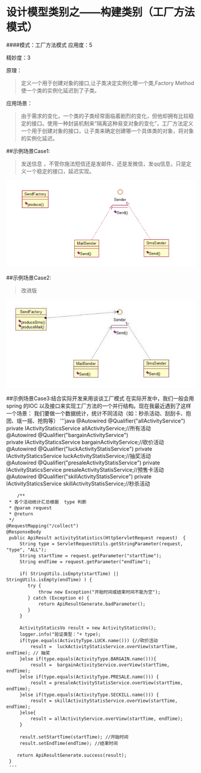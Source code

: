 设计模型类别之——构建类别（工厂方法模式）
===========


####模式：工厂方法模式
应用度：5

精妙度：3

原理：
> 定义一个用于创建对象的接口,让子类决定实例化哪一个类,Factory Method使一个类的实例化延迟到了子类。

应用场景：
> 由于需求的变化，一个类的子类经常面临着剧烈的变化，但他却拥有比较稳定的接口。使用一种封装机制来“隔离这种易变对象的变化”，工厂方法定义一个用于创建对象的接口，让子类来确定创建哪一个具体类的对象，将对象的实例化延迟。 

##示例场景Case1:
> 发送信息 ，不管你施法短信还是发邮件、还是发微信，发qq信息，只是定义一个稳定的接口，延迟实现。

![普通工厂UML示例图片](img/case01.png "邮件发送场景")



##示例场景Case2:
> 改进版

![普通工厂UML示例图片](img/case02.png "邮件发送场景")
	
##示例场景Case3:结合实际开发来用谈谈工厂模式
	在实际开发中，我们一般会用spring 的IOC 以及接口来实现工厂方法的一个并行结构。现在我最近遇到了这样一个场景：
	我们要做一个数据统计，统计不同活动（如：秒杀活动、刮刮卡、抱团、瑶一摇、抢购等）
	'''java
	@Autowired
	@Qualifier("allActivityService")
	private IActivityStaticsService allActivityService;//所有活动	
	@Autowired
	@Qualifier("bargainActivityService")	
	private IActivityStaticsService bargainActivityService;//砍价活动	
	@Autowired
	@Qualifier("luckActivityStatisService")	
	private IActivityStaticsService luckActivityStatisService;//抽奖活动	
	@Autowired
	@Qualifier("presaleActivityStatisService")
	private IActivityStaticsService presaleActivityStatisService;//预售卡活动	
	@Autowired
	@Qualifier("skillActivityStatisService")
	private IActivityStaticsService skillActivityStatisService;//秒杀活动
	
		/**
     * 各个活动统计汇总根据  type 判断
     * @param request
     * @return
     */
    @RequestMapping("/collect")
    @ResponseBody
	 public ApiResult activityStatistics(HttpServletRequest request)  {
		 String type = ServletRequestUtils.getStringParameter(request, "type", "ALL");
		 String startTime = request.getParameter("startTime");
	     String endTime = request.getParameter("endTime");
	     
	     if( StringUtils.isEmpty(startTime) || StringUtils.isEmpty(endTime) ) {
			try {
				throw new Exception("开始时间或结束时间不能为空");
			} catch (Exception e) {
				return ApiResultGenerate.badParameter();
			}
	     }
	     
	     ActivityStaticsVo result = new ActivityStaticsVo();
	     logger.info("验证类型："+ type);
	     if(type.equals(ActivityType.LUCK.name())) {//砍价活动
	    	 result =  luckActivityStatisService.overView(startTime, endTime); // 抽奖
	     }else if(type.equals(ActivityType.BARGAIN.name())){
	    	 result =  bargainActivityService.overView(startTime, endTime);
	     }else if(type.equals(ActivityType.PRESALE.name())) {
	    	 result = presaleActivityStatisService.overView(startTime, endTime);
	     }else if(type.equals(ActivityType.SECKILL.name())) {
	    	 result = skillActivityStatisService.overView(startTime, endTime);
	     }else{
	    	 result = allActivityService.overView(startTime, endTime);
	     }
	     
	     result.setStartTime(startTime); //开始时间
	     result.setEndTime(endTime); //结束时间
	     
		return ApiResultGenerate.success(result);	 
	 }
	 '''
	
	
 		 

